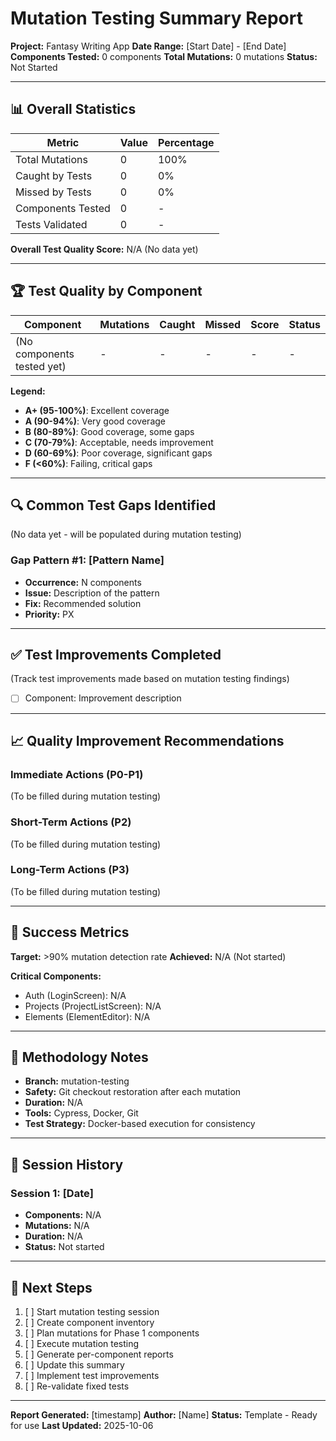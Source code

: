# Mutation Testing Summary Report

**Project:** Fantasy Writing App
**Date Range:** [Start Date] - [End Date]
**Components Tested:** 0 components
**Total Mutations:** 0 mutations
**Status:** Not Started

---

## 📊 Overall Statistics

| Metric            | Value | Percentage |
| ----------------- | ----- | ---------- |
| Total Mutations   | 0     | 100%       |
| Caught by Tests   | 0     | 0%         |
| Missed by Tests   | 0     | 0%         |
| Components Tested | 0     | -          |
| Tests Validated   | 0     | -          |

**Overall Test Quality Score:** N/A (No data yet)

---

## 🏆 Test Quality by Component

| Component                  | Mutations | Caught | Missed | Score | Status |
| -------------------------- | --------- | ------ | ------ | ----- | ------ |
| (No components tested yet) | -         | -      | -      | -     | -      |

**Legend:**

- **A+ (95-100%)**: Excellent coverage
- **A (90-94%)**: Very good coverage
- **B (80-89%)**: Good coverage, some gaps
- **C (70-79%)**: Acceptable, needs improvement
- **D (60-69%)**: Poor coverage, significant gaps
- **F (<60%)**: Failing, critical gaps

---

## 🔍 Common Test Gaps Identified

(No data yet - will be populated during mutation testing)

### Gap Pattern #1: [Pattern Name]

- **Occurrence:** N components
- **Issue:** Description of the pattern
- **Fix:** Recommended solution
- **Priority:** PX

---

## ✅ Test Improvements Completed

(Track test improvements made based on mutation testing findings)

- [ ] Component: Improvement description

---

## 📈 Quality Improvement Recommendations

### Immediate Actions (P0-P1)

(To be filled during mutation testing)

### Short-Term Actions (P2)

(To be filled during mutation testing)

### Long-Term Actions (P3)

(To be filled during mutation testing)

---

## 🎯 Success Metrics

**Target:** >90% mutation detection rate
**Achieved:** N/A (Not started)

**Critical Components:**

- Auth (LoginScreen): N/A
- Projects (ProjectListScreen): N/A
- Elements (ElementEditor): N/A

---

## 📝 Methodology Notes

- **Branch:** mutation-testing
- **Safety:** Git checkout restoration after each mutation
- **Duration:** N/A
- **Tools:** Cypress, Docker, Git
- **Test Strategy:** Docker-based execution for consistency

---

## 📅 Session History

### Session 1: [Date]

- **Components:** N/A
- **Mutations:** N/A
- **Duration:** N/A
- **Status:** Not started

---

## 🚀 Next Steps

1. [ ] Start mutation testing session
2. [ ] Create component inventory
3. [ ] Plan mutations for Phase 1 components
4. [ ] Execute mutation testing
5. [ ] Generate per-component reports
6. [ ] Update this summary
7. [ ] Implement test improvements
8. [ ] Re-validate fixed tests

---

**Report Generated:** [timestamp]
**Author:** [Name]
**Status:** Template - Ready for use
**Last Updated:** 2025-10-06
